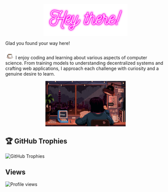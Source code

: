 <p align="center">
<img height="100px" align="center" src="https://github.com/Sarayu-T/Sarayu-T/blob/main/hey.png" /> 
</p>
Glad you found your way here!
<br>
<p><img height="28px" src="https://github.com/Sarayu-T/Sarayu-T/blob/main/coffee.svg" />  I enjoy coding and learning about various aspects of computer science. From training models to understanding decentralized systems and crafting web applications, I approach each challenge with curiosity and a genuine desire to learn.</p>
<p>
  
</p>
<p align="center">
    <img width="50%" src="https://github.com/Sarayu-T/Sarayu-T/blob/main/coder.svg" />
</p>

## 🏆 GitHub Trophies
![GitHub Trophies](https://github-profile-trophy.vercel.app/?username=Sarayu-T&theme=nord&no-frame=false&no-bg=true&margin-w=4)

## Views
![Profile views](https://komarev.com/ghpvc/?username=Sarayu-T&label=Profile%20views&color=0e75b6&style=flat)

<!--
**ari-hacks/ari-hacks** is a ✨ _special_ ✨ repository because its `README.md` (this file) appears on your GitHub profile.

Here are some ideas to get you started:

- 🔭 I’m currently working on ...
- 🌱 I’m currently learning ...
- 👯 I’m looking to collaborate on ...
- 🤔 I’m looking for help with ...
- 💬 Ask me about ...
- 📫 How to reach me: ...
- 😄 Pronouns: ...
- ⚡ Fun fact: ...
-->
